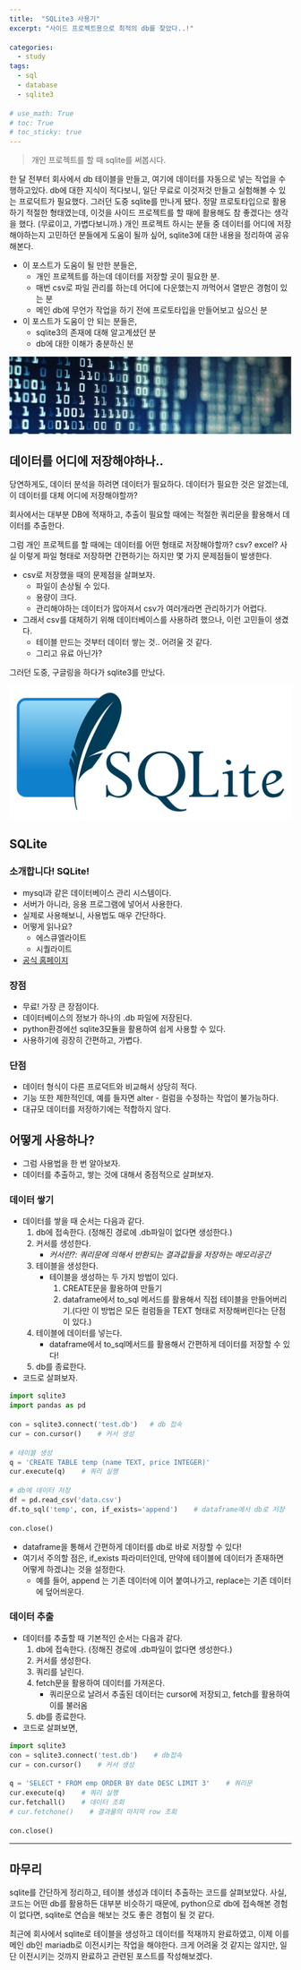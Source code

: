 ```yaml
---
title:  "SQLite3 사용기"
excerpt: "사이드 프로젝트용으로 최적의 db를 찾았다..!"

categories:
  - study
tags:
  - sql
  - database
  - sqlite3

# use_math: True
# toc: True
# toc_sticky: true
---
```


> 개인 프로젝트를 할 때 sqlite를 써봅시다.

한 달 전부터 회사에서 db 테이블을 만들고, 여기에 데이터를 자동으로 넣는 작업을 수행하고있다. db에 대한 지식이 적다보니, 일단 무료로 이것저것 만들고 실험해볼 수 있는 프로덕트가 필요했다. 그러던 도중 sqlite를 만나게 됐다. 정말 프로토타입으로 활용하기 적절한 형태였는데, 이것을 사이드 프로젝트를 할 때에 활용해도 참 좋겠다는 생각을 했다. (무료이고, 가볍다보니까.) 개인 프로젝트 하시는 분들 중 데이터를 어디에 저장해야하는지 고민하던 분들에게 도움이 될까 싶어, sqlite3에 대한 내용을 정리하여 공유해본다.

- 이 포스트가 도움이 될 만한 분들은,
    - 개인 프로젝트를 하는데 데이터를 저장할 곳이 필요한 분.
    - 매번 csv로 파일 관리를 하는데 어디에 다운했는지 까먹어서 열받은 경험이 있는 분
    - 메인 db에 무언가 작업을 하기 전에 프로토타입을 만들어보고 싶으신 분
- 이 포스트가 도움이 안 되는 분들은,
    - sqlite3의 존재에 대해 알고계셨던 분
    - db에 대한 이해가 충분하신 분

![/assets/images/sqlite3/Untitled.png](/assets/images/sqlite3/Untitled.png)

## 데이터를 어디에 저장해야하나..

당연하게도, 데이터 분석을 하려면 데이터가 필요하다. 데이터가 필요한 것은 알겠는데, 이 데이터를 대체 어디에 저장해야할까? 

회사에서는 대부분 DB에 적재하고, 추출이 필요할 때에는 적절한 쿼리문을 활용해서 데이터를 추출한다. 

그럼 개인 프로젝트를 할 때에는 데이터를 어떤 형태로 저장해야할까? csv? excel? 사실 이렇게 파일 형태로 저장하면 간편하기는 하지만 몇 가지 문제점들이 발생한다. 

- csv로 저장했을 때의 문제점을 살펴보자.
    - 파일이 손상될 수 있다.
    - 용량이 크다.
    - 관리해야하는 데이터가 많아져서 csv가 여러개라면 관리하기가 어렵다.
- 그래서 csv를 대체하기 위해 데이터베이스를 사용하려 했으나, 이런 고민들이 생겼다.
    - 테이블 만드는 것부터 데이터 쌓는 것.. 어려울 것 같다.
    - 그리고 유료 아닌가?

그러던 도중, 구글링을 하다가 sqlite3를 만났다.

![/assets/images/sqlite3/1200px-SQLite370.svg.png](/assets/images/sqlite3/1200px-SQLite370.svg.png)

## SQLite

### 소개합니다! SQLite!

- mysql과 같은 데이터베이스 관리 시스템이다.
- 서버가 아니라, 응용 프로그램에 넣어서 사용한다.
- 실제로 사용해보니, 사용법도 매우 간단하다.
- 어떻게 읽나요?
    - 에스큐엘라이트
    - 시퀄라이트
- [공식 홈페이지](https://www.sqlite.org/index.html)

### 장점

- 무료! 가장 큰 장점이다.
- 데이터베이스의 정보가 하나의 .db 파일에 저장된다.
- python환경에선 sqlite3모듈을 활용하여 쉽게 사용할 수 있다.
- 사용하기에 굉장히 간편하고, 가볍다.

### 단점

- 데이터 형식이 다른 프로덕트와 비교해서 상당히 적다.
- 기능 또한 제한적인데, 예를 들자면 alter - 컬럼을 수정하는  작업이 불가능하다.
- 대규모 데이터를 저장하기에는 적합하지 않다.

## 어떻게 사용하나?

- 그럼 사용법을 한 번 알아보자.
- 데이터를 추출하고, 쌓는 것에 대해서 중점적으로 살펴보자.

### 데이터 쌓기

- 데이터를 쌓을 때 순서는 다음과 같다.
    1. db에 접속한다. (정해진 경로에 .db파일이 없다면 생성한다.)
    2. 커서를 생성한다.
        - *커서란?: 쿼리문에 의해서 반환되는 결과값들을 저장하는 메모리공간*
    3. 테이블을 생성한다.
        - 테이블을 생성하는 두 가지 방법이 있다.
            1. CREATE문을 활용하여 만들기
            2. dataframe에서 to_sql 메서드를 활용해서 직접 테이블을 만들어버리기.(다만 이 방법은 모든 컬럼들을 TEXT 형태로 저장해버린다는 단점이 있다.)
    4. 테이블에 데이터를 넣는다.
        - dataframe에서 to_sql메서드를 활용해서 간편하게 데이터를 저장할 수 있다!
    5. db를 종료한다.
- 코드로 살펴보자.

```python
import sqlite3
import pandas as pd

con = sqlite3.connect('test.db')   # db 접속
cur = con.cursor()    # 커서 생성

# 테이블 생성
q = 'CREATE TABLE temp (name TEXT, price INTEGER)'
cur.execute(q)    # 쿼리 실행

# db에 데이터 저장
df = pd.read_csv('data.csv')
df.to_sql('temp', con, if_exists='append')    # dataframe에서 db로 저장

con.close()
```

- dataframe을 통해서 간편하게 데이터를 db로 바로 저장할 수 있다!
- 여기서 주의할 점은, if_exists 파라미터인데, 만약에 테이블에 데이터가 존재하면 어떻게 하겠냐는 것을 설정한다.
    - 예를 들어, append 는 기존 데이터에 이어 붙여나가고, replace는 기존 데이터에 덮어씌운다.

### 데이터 추출

- 데이터를 추출할 때 기본적인 순서는 다음과 같다.
    1. db에 접속한다. (정해진 경로에 .db파일이 없다면 생성한다.)
    2. 커서를 생성한다.
    3. 쿼리를 날린다.
    4. fetch문을 활용하여 데이터를 가져온다.
        - 쿼리문으로 날려서 추출된 데이터는 cursor에 저장되고, fetch를 활용하여 이를 불러옴
    5. db를 종료한다.
- 코드로 살펴보면,

```python
import sqlite3
con = sqlite3.connect('test.db')    # db접속
cur = con.cursor()    # 커서 생성

q = 'SELECT * FROM emp ORDER BY date DESC LIMIT 3'    # 쿼리문
cur.execute(q)    # 쿼리 실행
cur.fetchall()    # 데이터 조회
# cur.fetchone()    # 결과물의 마지막 row 조회

con.close()
```

---

## 마무리

sqlite를 간단하게 정리하고, 테이블 생성과 데이터 추출하는 코드를 살펴보았다. 사실, 코드는 어떤 db를 활용하든 대부분 비슷하기 때문에, python으로 db에 접속해본 경험이 없다면, sqlite로 연습을 해보는 것도 좋은 경험이 될 것 같다. 

최근에 회사에서 sqlite로 테이블을 생성하고 데이터를 적재까지 완료하였고, 이제 이를 메인 db인 mariadb로 이전시키는 작업을 해야한다. 크게 어려울 것 같지는 않지만, 일단 이전시키는 것까지 완료하고 관련된 포스트를 작성해보겠다.
